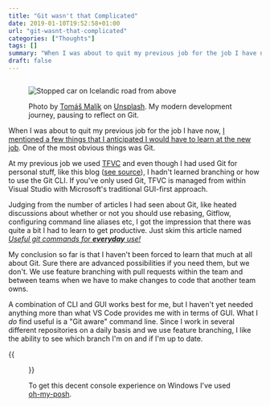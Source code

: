 ```yaml
---
title: "Git wasn't that Complicated"
date: 2019-01-10T19:52:58+01:00
url: "git-wasnt-that-complicated"
categories: ["Thoughts"]
tags: []
summary: "When I was about to quit my previous job for the job I have now, I mentioned a few things that I anticipated I would have to learn at the new job. One of the most obvious things was Git...."
draft: false
---
```


<figure class="image-border" style="margin-top: 2em">
  <img src="../images/tomas-malik-1185809-unsplash_1500.jpg" alt="Stopped car on Icelandic road from above">
    <figcaption>
      <p>Photo by <a href="https://unsplash.com/photos/KFIjzXYg1RM">Tomáš Malík</a> on <a href="https://unsplash.com/">Unsplash</a>. My modern development journey, pausing to reflect on Git.</p>
    </figcaption>    
</figure>

When I was about to quit my previous job for the job I have now, [I mentioned a few things that I anticipated I would have to learn at the new job][1]. One of the most obvious things was Git. 

At my previous job we used [TFVC][2] and even though I had used Git for personal stuff, like this blog ([see source][3]), I hadn't learned branching or how to use the Git CLI. If you've only used Git, TFVC is managed from within Visual Studio with Microsoft's traditional GUI-first approach. 


Judging from the number of articles I had seen about Git, like heated discussions about whether or not you should use rebasing, Gitflow, configuring command line aliases etc, I got the impression that there was quite a bit I had to learn to get productive. Just skim this article named _[Useful git commands for **everyday** use!][5]_

My conclusion so far is that I haven't been forced to learn that much at all about Git. Sure there are advanced possibilities if you need them, but we don't. We use feature branching with pull requests within the team and between teams when we have to make changes to code that another team owns. 

A combination of CLI and GUI works best for me, but I haven't yet needed anything more than what VS Code provides me with in terms of GUI. What I _do_ find useful is a "Git aware" command line. Since I work in several different repositories on a daily basis and we use feature branching, I like the ability to see which branch I'm on and if I'm up to date.

{{<figure src="/images/ConEmu-Git-update-post.png" class="image-border" alt="ConEmu with Git info">}}

To get this decent console experience on Windows I've used [oh-my-posh][4].


[1]: /getting-a-divorce-from-sharepoint
[2]: https://stackoverflow.com/questions/31889079/what-exactly-is-tfvc-team-foundation-version-control
[3]: https://github.com/henriksommerfeld/blog-hugo
[4]: https://github.com/JanDeDobbeleer/oh-my-posh
[5]: https://dev.to/onmyway133/useful-git-commands-for-everyday-use-552p
